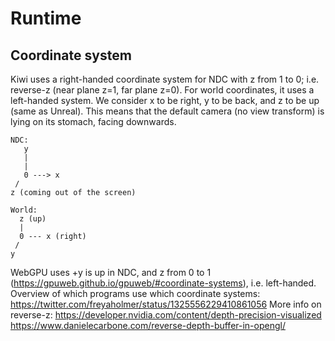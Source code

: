 # Runtime

## Coordinate system

Kiwi uses a right-handed coordinate system for NDC with z from 1 to 0; i.e. reverse-z (near plane z=1, far plane z=0). For world coordinates, it uses a left-handed system. We consider x to be right, y to be back, and z to be up (same as Unreal). This means that the default camera (no view transform) is lying on its stomach, facing downwards.

```
NDC:
   y
   |
   |
   0 ---> x
 /
z (coming out of the screen)

World:
  z (up)
  |
  0 --- x (right)
 /
y
```

WebGPU uses +y is up in NDC, and z from 0 to 1 (https://gpuweb.github.io/gpuweb/#coordinate-systems), i.e. left-handed.
Overview of which programs use which coordinate systems: https://twitter.com/freyaholmer/status/1325556229410861056
More info on reverse-z: https://developer.nvidia.com/content/depth-precision-visualized https://www.danielecarbone.com/reverse-depth-buffer-in-opengl/
